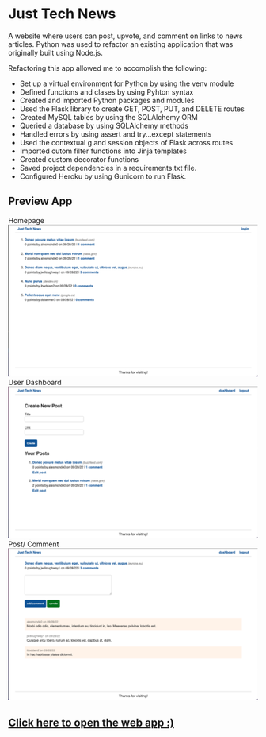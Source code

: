 # Just Tech News
A website where users can post, upvote, and comment on links to news articles. Python was used to refactor an existing application that was originally built using Node.js.

Refactoring this app allowed me to accomplish the following:
- Set up a virtual environment for Python by using the venv module
- Defined functions and clases by using Pyhton syntax
- Created and imported Python packages and modules
- Used the Flask library to create GET, POST, PUT, and DELETE routes
- Created MySQL tables by using the SQLAlchemy ORM
- Queried a database by using SQLAlchemy methods
- Handled errors by using assert and try...except statements
- Used the contextual g and session objects of Flask across routes
- Imported cutom filter functions into Jinja templates
- Created custom decorator functions
- Saved project dependencies in a requirements.txt file.
- Configured Heroku by using Gunicorn to run Flask.

## Preview App
Homepage
![Homepage](assets/homepage.png)
User Dashboard
![User Dashboard](assets/user-dashboard.png)
Post/ Comment
![Post and Comment](assets/post-comment.png)

## [Click here to open the web app :)](https://just-tech-newzz.herokuapp.com/)


